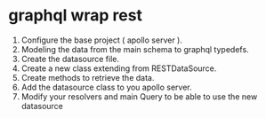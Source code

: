 # graphql wrap rest

1. Configure the base project ( apollo server ).
2. Modeling the data from the main schema to graphql typedefs.
3. Create the datasource file.
4. Create a new class extending from RESTDataSource.
5. Create methods to retrieve the data.
6. Add the datasource class to you apollo server.
7. Modify your resolvers and main Query to be able to use the new datasource
